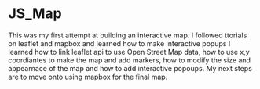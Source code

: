 # JS_Map
This was my first attempt at building an interactive map. I followed ttorials on leaflet and mapbox and learned how to make interactive popups 
I learned how to link leaflet api to use Open Street Map data, how to use x,y coordiantes to make the map and add markers, how to modify the size and appearnace of the map and how to add interactive popoups.
My next steps are to move onto using mapbox for the final map.
